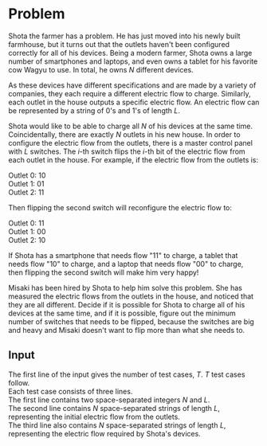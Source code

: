 # Problem

Shota the farmer has a problem. He has just moved into his newly built farmhouse, but it turns out that the outlets haven't been configured correctly for all of his devices. Being a modern farmer, Shota owns a large number of smartphones and laptops, and even owns a tablet for his favorite cow Wagyu to use. In total, he owns $N$ different devices.

As these devices have different specifications and are made by a variety of companies, they each require a different electric flow to charge. Similarly, each outlet in the house outputs a specific electric flow. An electric flow can be represented by a string of $0$'s and $1$'s of length $L$.

Shota would like to be able to charge all $N$ of his devices at the same time. Coincidentally, there are exactly $N$ outlets in his new house. In order to configure the electric flow from the outlets, there is a master control panel with $L$ switches. The $i$-th switch flips the $i$-th bit of the electric flow from each outlet in the house. For example, if the electric flow from the outlets is:

Outlet 0: $10$  
Outlet 1: $01$  
Outlet 2: $11$

Then flipping the second switch will reconfigure the electric flow to:

Outlet 0: $11$  
Outlet 1: $00$  
Outlet 2: $10$

If Shota has a smartphone that needs flow "$11$" to charge, a tablet that needs flow "$10$" to charge, and a laptop that needs flow "$00$" to charge, then flipping the second switch will make him very happy!

Misaki has been hired by Shota to help him solve this problem. She has measured the electric flows from the outlets in the house, and noticed that they are all different. Decide if it is possible for Shota to charge all of his devices at the same time, and if it is possible, figure out the minimum number of switches that needs to be flipped, because the switches are big and heavy and Misaki doesn't want to flip more than what she needs to.

## Input

The first line of the input gives the number of test cases, $T$. $T$ test cases follow.  
Each test case consists of three lines.  
The first line contains two space-separated integers $N$ and $L$.  
The second line contains $N$ space-separated strings of length $L$, representing the initial electric flow from the outlets.  
The third line also contains $N$ space-separated strings of length $L$, representing the electric flow required by Shota's devices.
